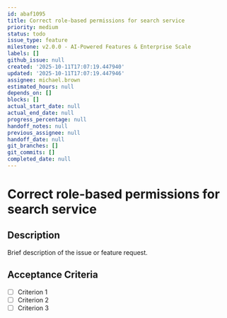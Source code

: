 ```yaml
---
id: abaf1095
title: Correct role-based permissions for search service
priority: medium
status: todo
issue_type: feature
milestone: v2.0.0 - AI-Powered Features & Enterprise Scale
labels: []
github_issue: null
created: '2025-10-11T17:07:19.447940'
updated: '2025-10-11T17:07:19.447946'
assignee: michael.brown
estimated_hours: null
depends_on: []
blocks: []
actual_start_date: null
actual_end_date: null
progress_percentage: null
handoff_notes: null
previous_assignee: null
handoff_date: null
git_branches: []
git_commits: []
completed_date: null
---
```


# Correct role-based permissions for search service

## Description

Brief description of the issue or feature request.

## Acceptance Criteria

- [ ] Criterion 1
- [ ] Criterion 2
- [ ] Criterion 3